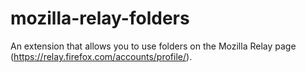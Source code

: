 # mozilla-relay-folders
An extension that allows you to use folders on the Mozilla Relay page (https://relay.firefox.com/accounts/profile/).
